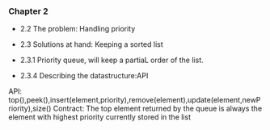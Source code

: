 ### Chapter 2

- 2.2 The problem: Handling priority

- 2.3 Solutions at hand: Keeping a sorted list

- 2.3.1 Priority queue, will keep a partiaL order of the list.

- 2.3.4 Describing the datastructure:API 

API: top(),peek(),insert(element,priority),remove(element),update(element,newPriority),size()
Contract: The top element returned by the queue is always the element with highest priority currently stored
in the list



